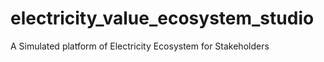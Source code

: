 # electricity_value_ecosystem_studio
A Simulated platform of Electricity Ecosystem for Stakeholders

